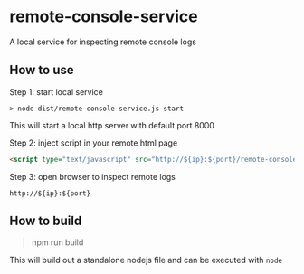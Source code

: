 # remote-console-service
A local service for inspecting remote console logs
## How to use
Step 1: start local service
```
> node dist/remote-console-service.js start
```
This will start a local http server with default port 8000

Step 2: inject script in your remote html page
```html
<script type="text/javascript" src="http://${ip}:${port}/remote-console.js"></script>
```

Step 3: open browser to inspect remote logs
```
http://${ip}:${port}
```

## How to build
> npm run build

This will build out a standalone nodejs file and can be executed with `node`
